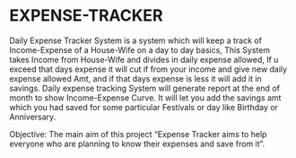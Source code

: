 # EXPENSE-TRACKER
Daily Expense Tracker System is a system which will keep a track of Income-Expense of a House-Wife on a day to day basics, This System takes Income from House-Wife and divides in daily expense allowed, If u exceed that days expense it will cut if from your income and give new daily expense allowed Amt, and if that days expense is less it will add it in savings. Daily expense tracking System will generate report at the end of month to show Income-Expense Curve. It will let you add the savings amt which you had saved for some particular Festivals or day like Birthday or Anniversary.




Objective: The main aim of this project “Expense Tracker aims to help everyone who are planning to know their expenses and save from it”.
